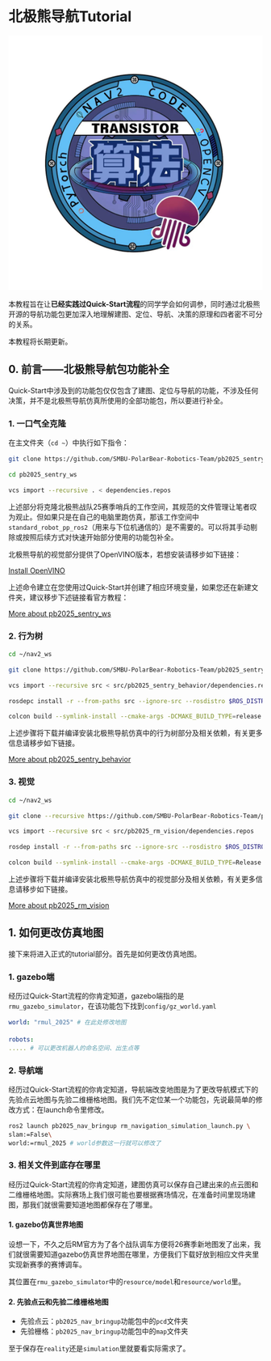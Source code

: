 # 北极熊导航Tutorial

![all text](images/transistor_code.png)

本教程旨在让**已经实践过Quick-Start流程**的同学学会如何调参，同时通过北极熊开源的导航功能包更加深入地理解建图、定位、导航、决策的原理和四者密不可分的关系。

本教程将长期更新。

## 0. 前言——北极熊导航包功能补全

Quick-Start中涉及到的功能包仅仅包含了建图、定位与导航的功能，不涉及任何决策，并不是北极熊导航仿真所使用的全部功能包，所以要进行补全。

### 1. 一口气全克隆

在主文件夹（``cd ~``）中执行如下指令：
```bash
git clone https://github.com/SMBU-PolarBear-Robotics-Team/pb2025_sentry_ws.git
```
```bash
cd pb2025_sentry_ws
```
```bash
vcs import --recursive . < dependencies.repos
```

上述部分将克隆北极熊战队25赛季哨兵的工作空间，其规范的文件管理让笔者叹为观止。但如果只是在自己的电脑里跑仿真，那该工作空间中``standard_robot_pp_ros2``（用来与下位机通信的）是不需要的。可以将其手动剔除或按照后续方式对快速开始部分使用的功能包补全。

北极熊导航的视觉部分提供了OpenVINO版本，若想安装请移步如下链接：

[Install OpenVINO](https://docs.openvino.ai/2025/get-started/install-openvino.html?PACKAGE=OPENVINO_BASE&VERSION=v_2025_2_0&OP_SYSTEM=LINUX&DISTRIBUTION=PIP)

上述命令建立在您使用过Quick-Start并创建了相应环境变量，如果您还在新建文件夹，建议移步下述链接看官方教程：

[More about pb2025_sentry_ws](https://github.com/SMBU-PolarBear-Robotics-Team/pb2025_sentry_ws)

### 2. 行为树

```bash
cd ~/nav2_ws
```
```bash
git clone https://github.com/SMBU-PolarBear-Robotics-Team/pb2025_sentry_behavior.git src/pb2025_sentry_behavior
```
```bash
vcs import --recursive src < src/pb2025_sentry_behavior/dependencies.repos
```
```bash
rosdepc install -r --from-paths src --ignore-src --rosdistro $ROS_DISTRO -y
```
```bash
colcon build --symlink-install --cmake-args -DCMAKE_BUILD_TYPE=release
```

上述步骤将下载并编译安装北极熊导航仿真中的行为树部分及相关依赖，有关更多信息请移步如下链接。

[More about pb2025_sentry_behavior](https://github.com/SMBU-PolarBear-Robotics-Team/pb2025_sentry_behavior)

### 3. 视觉

```bash
cd ~/nav2_ws
```
```bash
git clone --recursive https://github.com/SMBU-PolarBear-Robotics-Team/pb2025_rm_vision.git src/pb2025_rm_vision
```
```bash
vcs import --recursive src < src/pb2025_rm_vision/dependencies.repos
```
```bash
rosdep install -r --from-paths src --ignore-src --rosdistro $ROS_DISTRO -y
```
```bash
colcon build --symlink-install --cmake-args -DCMAKE_BUILD_TYPE=Release
```

上述步骤将下载并编译安装北极熊导航仿真中的视觉部分及相关依赖，有关更多信息请移步如下链接。

[More about pb2025_rm_vision](https://github.com/SMBU-PolarBear-Robotics-Team/pb2025_rm_vision)

## 1. 如何更改仿真地图

接下来将进入正式的tutorial部分。首先是如何更改仿真地图。

### 1. gazebo端

经历过Quick-Start流程的你肯定知道，gazebo端指的是``rmu_gazebo_simulator``，在该功能包下找到``config/gz_world.yaml``

```yaml
world: "rmul_2025" # 在此处修改地图

robots:
..... # 可以更改机器人的命名空间、出生点等
```

### 2. 导航端

经历过Quick-Start流程的你肯定知道，导航端改变地图是为了更改导航模式下的先验点云地图与先验二维栅格地图。我们先不定位某一个功能包，先说最简单的修改方式：在launch命令里修改。

```bash
ros2 launch pb2025_nav_bringup rm_navigation_simulation_launch.py \
slam:=False\
world:=rmul_2025 # world参数这一行就可以修改了
```

### 3. 相关文件到底存在哪里

经历过Quick-Start流程的你肯定知道，建图仿真可以保存自己建出来的点云图和二维栅格地图。实际赛场上我们很可能也要根据赛场情况，在准备时间里现场建图，那我们就很需要知道地图都保存在了哪里。

#### 1. gazebo仿真世界地图

设想一下，不久之后RM官方为了各个战队调车方便将26赛季新地图发了出来，我们就很需要知道gazebo仿真世界地图在哪里，方便我们下载好放到相应文件夹里实现新赛季的赛博调车。

其位置在``rmu_gazebo_simulator``中的``resource/model``和``resource/world``里。

#### 2. 先验点云和先验二维栅格地图

- 先验点云：``pb2025_nav_bringup``功能包中的``pcd``文件夹
- 先验栅格：``pb2025_nav_bringup``功能包中的``map``文件夹

至于保存在``reality``还是``simulation``里就要看实际需求了。